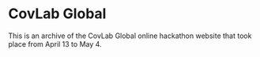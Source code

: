 # CovLab Global
This is an archive of the CovLab Global online hackathon website that took place from April 13 to May 4.
